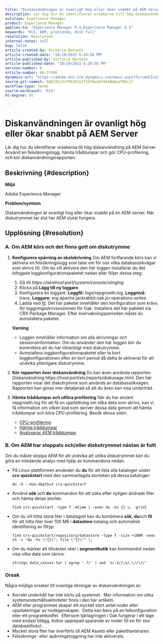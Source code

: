 ```yaml
---
title: "Diskanvändningen är ovanligt hög eller ökar snabbt på AEM Server"
description: Lär dig hur du identifierar orsakerna till hög diskanvändning på AEM Server.
solution: Experience Manager
product: Experience Manager
applies-to: "Experience Manager 6.4,Experience Manager 6.5"
keywords: "KCS, AEM, prestanda, disk full"
resolution: Resolution
internal-notes: null
bug: false
article-created-by: Victoria Barnato
article-created-date: "10/19/2023 6:24:58 PM"
article-published-by: Victoria Barnato
article-published-date: "10/19/2023 6:28:58 PM"
version-number: 6
article-number: KA-17496
dynamics-url: "https://adobe-ent.crm.dynamics.com/main.aspx?forceUCI=1&pagetype=entityrecord&etn=knowledgearticle&id=dd6b2ec9-ac6e-ee11-8df0-6045bd006793"
source-git-commit: 588725c5cf90261e2f3379addf4440b8eaf89c17
workflow-type: tm+mt
source-wordcount: '614'
ht-degree: 0%

---
```


# Diskanvändningen är ovanligt hög eller ökar snabbt på AEM Server


Lär dig hur du identifierar orsakerna till hög diskanvändning på AEM Server. Använd en felsökningslogg, hämta tråddumpar och gör CPU-profilering, och kör diskanvändningsrapporten.

## Beskrivning {#description}


<b>Miljö</b>

Adobe Experience Manager

<b>Problem/symtom</b>

Diskanvändningen är ovanligt hög eller ökar snabbt på en AEM server. När diskutrymmet tar slut har AEM slutat fungera.




## Upplösning {#resolution}


### <b>A. Om AEM körs och det finns gott om diskutrymme</b>

1. <b>Konfigurera spårning av ekolskrivning</b>    Om AEM fortfarande körs kan vi aktivera en felsökningslogg som talar om för oss vilka databassökvägar som skrivs till. Om du vill aktivera den här loggen installerar du det bifogade loggkonfigurationspaketet nedan eller följer dessa steg:

   1. Gå till *https://aemhost:port/system/console/slinglog*
   2. Klicka på <b>Lägg till ny loggare</b>.
   3. Konfigurera en loggare: <b>Loggfil:</b> logs/repgrowth.log, <b>Loggnivå</b>: trace, <b>Loggare:</b> org.apache.jackrabbit.oak.jcr.operations.writes
   4. Ladda ned [fil](https://helpx.adobe.com/content/dam/help/en/experience-manager/kb/analyze-unusual-repository-growth/jcr:content/main-pars/download/log_repository_growth-1.zip).        Det här paketet innehåller den konfiguration som krävs för loggningsskrivsessionen för Oak. Installera det här paketet via CRX Package Manager. Efter övervakningsperioden måste du avinstallera paketet.

   <b>Varning</b>

   - Loggen innehåller information om alla skrivningar och sessionsinformation. Om du använder den här loggen bör du kontrollera att du har tillräckligt med diskutrymme.
   - Avinstallera loggkonfigurationspaketet eller ta bort loggkonfigurationen efter en kort period då detta är aktiverat för att undvika ytterligare diskutrymme.
2. <b>Kör rapporten över diskanvändning</b>    Du kan även använda rapporten Diskanvändning https://host:port/etc/reports/diskusage.html. Den här rapporten visar det diskutrymme som används av databassökvägen. Rapporten kan göras mer detaljerad så att du även kan visa underträd.
3. <b>Hämta tråddumpar och utföra profilering</b>    När du har använt repgrowth.log för att få en uppfattning om vilka data som skrivs, kan vi få information om vilken kod som skriver dessa data genom att hämta tråddumpar och köra CPU-profilering. Besök dessa sidor:

   - [CPU-profilering](https://experienceleague.adobe.com/docs/experience-cloud-kcs/kbarticles/KA-17499.html?lang=en)
   - [Hämta tråddumpar](https://experienceleague.adobe.com/docs/experience-cloud-kcs/kbarticles/KA-17452.html?lang=en)
   - [Analyserar AEM tråddumpar](https://experienceleague.adobe.com/docs/experience-cloud-kcs/kbarticles/KA-16458.html?lang=en)


### <b>B. Om AEM har stoppats och/eller diskutrymmet nästan är fullt</b>

Om du måste stoppa AEM för att undvika att utöka diskutrymmet kan du göra en inledande analys med hjälp av kommandona nedan.

- På Linux-plattformen använder du <b>du</b> för att lista alla kataloger under <b>crx-quickstart</b> med den sammanlagda storleken på dessa kataloger:<br>

  ```
  du -h --max-depth=2 crx-quickstart
  ```


- Använd <b>sök</b> och <b>du</b> kommandon för att söka efter nyligen ändrade filer och hämta deras storlek:<br>

  ```
  find crx-quickstart -type f -mtime 1 -exec du -hs {} \; -print
  ```


- Om du vill hitta stora filer i datalagret kan du kombinera <b>sök</b>, <b>du</b>och <b>fil</b> för att hitta filer över 100 MB i <b>datastore</b> katalog och automatisk identifiering av filtyp:<br>

  ```
  find crx-quickstart/repository/datastore -type f -size +100M -exec sh -c "du -hs \"{}\"; file \"{}\"" \;
  ```


- Om du märker att tillväxten sker i <b>segmentbutik</b> kan kommandot nedan visa vilka data som skrivs:<br>

  ```
  strings data_xxxxxx.tar | egrep '.?/' | sed 's/.$//;s/.\//\//'
  ```


### <b>Orsak</b>

Några möjliga orsaker till ovanliga ökningar av diskanvändningen är:

- Korrekt underhåll har inte körts på systemet.  Mer information om olika systemunderhållsaktiviteter finns i den här artikeln.
- AEM eller programmet skapar ett mycket stort antal noder eller uppdateringar av nodegenskaper.  Detta kan bero på en felkonfiguration eller ett programkodfel.  Eftersom tjärlagringen i Oak fungerar i ett läge med endast tillägg, bidrar upprepad sparande av noder till en för stor databastillväxt.
- Mycket stora filer har överförts till AEM Assets eller pakethanteraren.
- Felsöknings- eller spårningsloggning har inte aktiverats.

